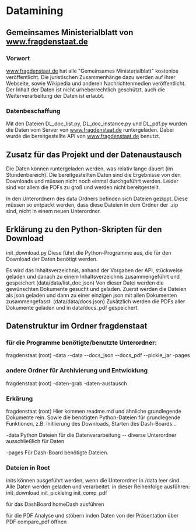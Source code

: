 # Datamining

## Gemeinsames Ministerialblatt von www.fragdenstaat.de
### Vorwort
www.fragdenstaat.de hat alle "Gemeinsames Ministerialblatt" kostenlos veröffentlicht. Die juristischen Zusammenhänge dazu werden auf ihrer Webseite, sowie Wikipedia und anderen Nachrichtenmedien veröffentlicht. Der Inhalt der Daten ist nicht urheberrechtlich geschützt, auch die Weiterverarbeitung der Daten ist erlaubt.

### Datenbeschaffung
Mit den Dateien DL_doc_list.py, DL_doc_instance.py und DL_pdf.py wurden die Daten vom Server von www.fragdenstaat.de runtergeladen. Dabei wurde die bereitgestellte API von www.fragdenstaat.de benutzt.

## Zusatz für das Projekt und der Datenaustausch
Die Daten können runtergeladen werden, was relativ lange dauert (im Stundenbereich). Die bereitgestellten Daten sind die Ergebnisse von den Downloads und müssen nicht noch einmal durchgeführt werden. Leider sind vor allem die PDFs zu groß und werden nicht bereitgestellt.

In den Unterordnern des data Ordners befinden sich Dateien gezippt. Diese müssen so entpackt werden, dass diese Dateien in dem Ordner der .zip sind, nicht in einem neuen Unterordner.

## Erklärung zu den Python-Skripten für den Download
init_download.py
Diese führt die Python-Programme aus, die für den Download der Daten benötigt werden.

Es wird das Inhaltsverzeichnis, anhand der Vorgaben der API, stückweise geladen und danach zu einem Inhaltsverzeichnis zusammengeführt und gespeichert (data/data/list_doc.json)
Von dieser Datei werden die gewünschten Dokumente gesucht und geladen.
Zuerst werden die Dateien als json geladen und dann zu einer einzigen json mit allen Dokumenten zusammengefasst. (data/data/docs.json)
Zusätzlich werden die PDFs aller Dokumente geladen und in data/docs_pdf gespeichert.

## Datenstruktur im Ordner fragdenstaat
### für die Programme benötigte/benutzte Unterordner:
fragdenstaat (root)
-data
--data
--docs_json
--docs_pdf
--pickle_jar
-pages

### andere Ordner für Archivierung und Entwicklung
fragdenstaat (root)
-daten-grab
-daten-austausch

### Erkärung
fragdenstaat (root)
Hier kommen readme.md und ähnliche grundlegende Dokumente rein.
Sowie die benötigten Python-Dateien für grundlegende Funktionen, z.B. Initiierung des Downloads, Starten des Dash-Boards...

-data
Python Dateien für die Datenverarbeitung
-- diverse Unterordner ausschließlich für Daten

-pages
Für Dash-Board benötigte Dateien.

### Dateien in Root
inits können ausgeführt werden, wenn die Unterordner in /data leer sind.
Alle Daten werden geladen und verarbeitet.
in dieser Reihenfolge ausführen:
init_download
init_pickleing
init_comp_pdf

für das DashBoard
homeDash ausführen

für die PDF Analyse und stöbern inden Daten von der Präsentation über PDF
compare_pdf öffnen